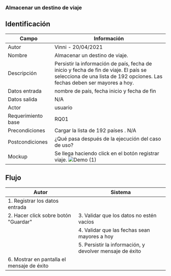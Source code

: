 ### Almacenar un destino de viaje
## Identificación

| Campo| Información|
| -----| ---- |
| Autor | Vinni - 20/04/2021 |
| Nombre | Almacenar un destino de viaje. |
| Descripción | Persistir la información de país, fecha de inicio y fecha de fin de viaje. El país se selecciona de una lista de 192 opciones. Las fechas deben ser mayores a hoy.  |
| Datos entrada| nombre de país, fecha inicio y fecha de fin |
| Datos salida| N/A |
| Actor | usuario |
| Requerimiento  base  | RQ01|
| Precondiciones  | Cargar la lista de 192 países . N/A|
| Postcondiciones | ¿Qué pasa después de la ejecución del caso de uso?|
| Mockup| Se llega haciendo click en el botón registrar viaje. ![Demo (1)](https://user-images.githubusercontent.com/54365595/115477272-32770b80-a209-11eb-8186-ea46ac5a2655.png)|

## Flujo

| Autor | Sistema|
| -----| ---- |
| 1. Registrar los datos entrada |  |
| 2. Hacer click sobre botón "Guardar"| 3. Validar que los datos no estén vacíos  |
| | 4. Validar que las fechas sean mayores a hoy|
| | 5. Persistir la información, y devolver mensaje de éxito |
| 6. Mostrar en pantalla el mensaje de éxito |  |






